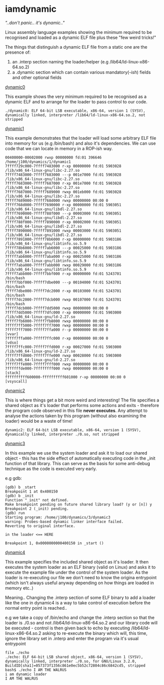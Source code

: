 # iamdynamic

_"..don't panic.. it's dynamic.."_

Linux assembly language examples showing the minimum required to be recognised and loaded as a dynamic ELF file plus these "few weird tricks!" 

The things that distinguish a dynamic ELF file from a static one are the presence of:

1) an .interp section naming the loader/helper (e.g /lib64/ld-linux-x86-64.so.2) 
2) a .dynamic section which can contain various mandatory(_-ish_) fields and other optional fields   

[dynamic0](https://github.com/linuxthor/iamdynamic/blob/master/0/dynamic0.asm)

This example shows the very minimum required to be recognised as a dynamic ELF and to arrange for the loader to pass control to our code. 
```
./dynamic0: ELF 64-bit LSB executable, x86-64, version 1 (SYSV), dynamically linked, interpreter /lib64/ld-linux-x86-64.so.2, not stripped
```
 
[dynamic1](https://github.com/linuxthor/iamdynamic/blob/master/1/dynamic1.asm)

This example demonstrates that the loader will load some arbitrary ELF file into memory for us (e.g /bin/bash) and also it's dependencies. We can use code that we can locate in memory in a ROP-ish way. 
```
00400000-00602000 rwxp 00000000 fd:01 396646                             /home/j100/dynamics/1/dynamic1
7ffff729c000-7ffff7483000 r-xp 00000000 fd:01 5903028                    /lib/x86_64-linux-gnu/libc-2.27.so
7ffff7483000-7ffff7683000 ---p 001e7000 fd:01 5903028                    /lib/x86_64-linux-gnu/libc-2.27.so
7ffff7683000-7ffff7687000 r-xp 001e7000 fd:01 5903028                    /lib/x86_64-linux-gnu/libc-2.27.so
7ffff7687000-7ffff7689000 rwxp 001eb000 fd:01 5903028                    /lib/x86_64-linux-gnu/libc-2.27.so
7ffff7689000-7ffff768d000 rwxp 00000000 00:00 0
7ffff768d000-7ffff7690000 r-xp 00000000 fd:01 5903051                    /lib/x86_64-linux-gnu/libdl-2.27.so
7ffff7690000-7ffff788f000 ---p 00003000 fd:01 5903051                    /lib/x86_64-linux-gnu/libdl-2.27.so
7ffff788f000-7ffff7890000 r-xp 00002000 fd:01 5903051                    /lib/x86_64-linux-gnu/libdl-2.27.so
7ffff7890000-7ffff7891000 rwxp 00003000 fd:01 5903051                    /lib/x86_64-linux-gnu/libdl-2.27.so
7ffff7891000-7ffff78b6000 r-xp 00000000 fd:01 5903186                    /lib/x86_64-linux-gnu/libtinfo.so.5.9
7ffff78b6000-7ffff7ab6000 ---p 00025000 fd:01 5903186                    /lib/x86_64-linux-gnu/libtinfo.so.5.9
7ffff7ab6000-7ffff7aba000 r-xp 00025000 fd:01 5903186                    /lib/x86_64-linux-gnu/libtinfo.so.5.9
7ffff7aba000-7ffff7abb000 rwxp 00029000 fd:01 5903186                    /lib/x86_64-linux-gnu/libtinfo.so.5.9
7ffff7abb000-7ffff7bbf000 r-xp 00000000 fd:01 5243701                    /bin/bash
7ffff7bbf000-7ffff7dbe000 ---p 00104000 fd:01 5243701                    /bin/bash
7ffff7dbe000-7ffff7dc2000 r-xp 00103000 fd:01 5243701                    /bin/bash
7ffff7dc2000-7ffff7dcb000 rwxp 00107000 fd:01 5243701                    /bin/bash
7ffff7dcb000-7ffff7dd5000 rwxp 00000000 00:00 0
7ffff7dd5000-7ffff7dfc000 r-xp 00000000 fd:01 5903000                    /lib/x86_64-linux-gnu/ld-2.27.so
7ffff7fb6000-7ffff7fb8000 rwxp 00000000 00:00 0
7ffff7ff5000-7ffff7ff7000 rwxp 00000000 00:00 0
7ffff7ff7000-7ffff7ffa000 r--p 00000000 00:00 0                          [vvar]
7ffff7ffa000-7ffff7ffc000 r-xp 00000000 00:00 0                          [vdso]
7ffff7ffc000-7ffff7ffd000 r-xp 00027000 fd:01 5903000                    /lib/x86_64-linux-gnu/ld-2.27.so
7ffff7ffd000-7ffff7ffe000 rwxp 00028000 fd:01 5903000                    /lib/x86_64-linux-gnu/ld-2.27.so
7ffff7ffe000-7ffff7fff000 rwxp 00000000 00:00 0
7ffffffde000-7ffffffff000 rwxp 00000000 00:00 0                          [stack]
ffffffffff600000-ffffffffff601000 r-xp 00000000 00:00 0                  [vsyscall]
```

[dynamic2](https://github.com/linuxthor/iamdynamic/blob/master/2/dynamic2.asm) 

This is where things get a bit more weird and interesting! The file specifies a shared object as it's loader that performs some actions and exits - therefore the program code observed in this file __never executes__. Any attempt to analyse the actions taken by this program (without also examining the loader) would be a waste of time!  
```
dynamic2: ELF 64-bit LSB executable, x86-64, version 1 (SYSV), dynamically linked, interpreter ./0.so, not stripped
```

[dynamic3](https://github.com/linuxthor/iamdynamic/blob/master/3/dynamic3.asm)

In this example we use the system loader and ask it to load our shared object - this has the side effect of automatically executing code in the \_init function of that library. This can serve as the basis for some anti-debug technique as the code is executed very early. 

e.g gdb:  
```
(gdb) b _start
Breakpoint 1 at 0x400150
(gdb) b _init
Function "_init" not defined.
Make breakpoint pending on future shared library load? (y or [n]) y
Breakpoint 2 (_init) pending.
(gdb) run
Starting program: /home/j100/dynamics/3/dynamic3 
warning: Probes-based dynamic linker interface failed.
Reverting to original interface.

in the loader <== HERE 

Breakpoint 1, 0x0000000000400150 in _start ()
```

[dynamic4](https://github.com/linuxthor/iamdynamic/blob/master/4/dynamic4.asm) 

This example specifies the included shared object as it's loader. It then executes the system loader as an ELF binary (valid on Linux) and asks it to execute the example file under the control of the system loader. As the loader is re-executing our file we don't need to know the origina entrypoint (which isn't always useful anyway depending on how things are loaded in memory etc..)

Meaning.. Changing the .interp section of some ELF binary to add a loader like the one in dynamic4 is a way to take control of execution before the normal entry point is reached..  

e.g we take a copy of /bin/echo and change the .interp section so that the loader is ./0.so and not /lib64/ld-linux-x86-64.so.2 and our library code will be executed - control is then given back to echo by executing /lib64/ld-linux-x86-64.so.2 asking to re-execute the binary which will, this time, ignore the library set in .interp and enter the program via it's usual entrypoint 
```
file ./echo
./echo: ELF 64-bit LSB shared object, x86-64, version 1 (SYSV), dynamically linked, interpreter ./0.so, for GNU/Linux 3.2.0, BuildID[sha1]=057373f1356c861e0ec5b52c72804c86c6842cd5, stripped
bash$ ./echo I AM THE WALRUS
i am dynamic loader
I AM THE WALRUS
```
